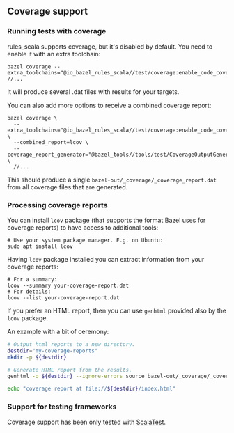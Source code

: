 ## Coverage support

### Running tests with coverage

rules_scala supports coverage, but it's disabled by default. You need to enable it with an extra toolchain:

```
bazel coverage --extra_toolchains="@io_bazel_rules_scala//test/coverage:enable_code_coverage_aspect" //...
```

It will produce several .dat files with results for your targets.

You can also add more options to receive a combined coverage report:

```
bazel coverage \
  --extra_toolchains="@io_bazel_rules_scala//test/coverage:enable_code_coverage_aspect" \
  --combined_report=lcov \
  --coverage_report_generator="@bazel_tools//tools/test/CoverageOutputGenerator/java/com/google/devtools/coverageoutputgenerator:Main" \
  //...
```

This should produce a single `bazel-out/_coverage/_coverage_report.dat` from all coverage files that are generated.

### Processing coverage reports

You can install `lcov` package (that supports the format Bazel uses for coverage reports) to have access to additional tools:

```
# Use your system package manager. E.g. on Ubuntu:
sudo apt install lcov
```

Having `lcov` package installed you can extract information from your coverage reports:

```
# For a summary:
lcov --summary your-coverage-report.dat
# For details:
lcov --list your-coverage-report.dat
```

If you prefer an HTML report, then you can use `genhtml` provided also by the `lcov` package.

An example with a bit of ceremony:

```bash
# Output html reports to a new directory.
destdir="my-coverage-reports"
mkdir -p ${destdir}

# Generate HTML report from the results.
genhtml -o ${destdir} --ignore-errors source bazel-out/_coverage/_coverage_report.dat

echo "coverage report at file://${destdir}/index.html"

```

### Support for testing frameworks

Coverage support has been only tested with [ScalaTest](http://www.scalatest.org/).
